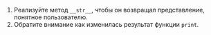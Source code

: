 1. Реализуйте метод `__str__`, чтобы он возвращал представление, понятное пользователю.
1. Обратите внимание как изменилась результат функции `print`.
